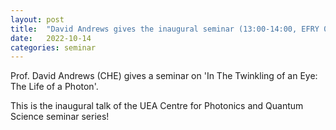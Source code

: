```yaml
---
layout: post
title:  "David Andrews gives the inaugural seminar (13:00-14:00, EFRY 01.02)"
date:   2022-10-14
categories: seminar
---
```

Prof. David Andrews (CHE) gives a seminar on 'In The Twinkling of an Eye: The Life of a Photon'.

This is the inaugural talk of the UEA Centre for Photonics and Quantum Science seminar series!



